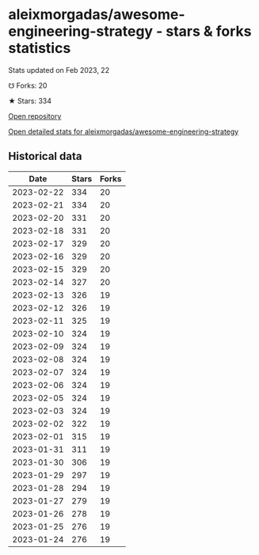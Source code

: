 # aleixmorgadas/awesome-engineering-strategy - stars & forks statistics

Stats updated on Feb 2023, 22

☋ Forks: 20

★ Stars: 334

[Open repository](https://github.com/aleixmorgadas/awesome-engineering-strategy)

[Open detailed stats for aleixmorgadas/awesome-engineering-strategy](https://reviewgithub.com/rep/aleixmorgadas/awesome-engineering-strategy)

## Historical data
| Date | Stars | Forks |
|------|-------|-------|
| 2023-02-22 | 334 | 20 | 
| 2023-02-21 | 334 | 20 | 
| 2023-02-20 | 331 | 20 | 
| 2023-02-18 | 331 | 20 | 
| 2023-02-17 | 329 | 20 | 
| 2023-02-16 | 329 | 20 | 
| 2023-02-15 | 329 | 20 | 
| 2023-02-14 | 327 | 20 | 
| 2023-02-13 | 326 | 19 | 
| 2023-02-12 | 326 | 19 | 
| 2023-02-11 | 325 | 19 | 
| 2023-02-10 | 324 | 19 | 
| 2023-02-09 | 324 | 19 | 
| 2023-02-08 | 324 | 19 | 
| 2023-02-07 | 324 | 19 | 
| 2023-02-06 | 324 | 19 | 
| 2023-02-05 | 324 | 19 | 
| 2023-02-03 | 324 | 19 | 
| 2023-02-02 | 322 | 19 | 
| 2023-02-01 | 315 | 19 | 
| 2023-01-31 | 311 | 19 | 
| 2023-01-30 | 306 | 19 | 
| 2023-01-29 | 297 | 19 | 
| 2023-01-28 | 294 | 19 | 
| 2023-01-27 | 279 | 19 | 
| 2023-01-26 | 278 | 19 | 
| 2023-01-25 | 276 | 19 | 
| 2023-01-24 | 276 | 19 | 

